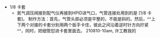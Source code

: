 - 1/8 卡套
    - 氮气调压阀接到配气仪再接到HPID进气口，气管连接处用到的是 [1/8 卡套]。 制作方法：首先，气管头部必须是平整的，不能是斜的。然后，^^上下两个对接的卡套分别用两个扳手卡住，彼此之间沿着逆时针方向拧紧^^，同时，把细管怼进卡套里面去。
210810-10am, 许工教我的
